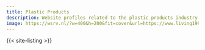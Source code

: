 ```yaml
---
title: Plastic Products
description: Website profiles related to the plastic products industry.
image: https://wsrv.nl/?w=400&h=200&fit=cover&url=https://www.living1991.com/storage/media/index/app-1.jpg
---
```


{{< site-listing >}}